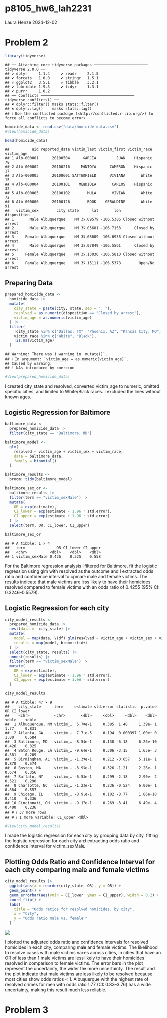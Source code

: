 p8105_hw6_lah2231
================
Laura Henze
2024-12-02

# Problem 2

``` r
library(tidyverse)
```

    ## ── Attaching core tidyverse packages ──────────────────────── tidyverse 2.0.0 ──
    ## ✔ dplyr     1.1.4     ✔ readr     2.1.5
    ## ✔ forcats   1.0.0     ✔ stringr   1.5.1
    ## ✔ ggplot2   3.5.1     ✔ tibble    3.2.1
    ## ✔ lubridate 1.9.3     ✔ tidyr     1.3.1
    ## ✔ purrr     1.0.2     
    ## ── Conflicts ────────────────────────────────────────── tidyverse_conflicts() ──
    ## ✖ dplyr::filter() masks stats::filter()
    ## ✖ dplyr::lag()    masks stats::lag()
    ## ℹ Use the conflicted package (<http://conflicted.r-lib.org/>) to force all conflicts to become errors

``` r
homicide_data <- read.csv("data/homicide-data.csv")
#View(homicide_data)
```

``` r
head(homicide_data)
```

    ##          uid reported_date victim_last victim_first victim_race victim_age
    ## 1 Alb-000001      20100504      GARCIA         JUAN    Hispanic         78
    ## 2 Alb-000002      20100216     MONTOYA      CAMERON    Hispanic         17
    ## 3 Alb-000003      20100601 SATTERFIELD      VIVIANA       White         15
    ## 4 Alb-000004      20100101    MENDIOLA       CARLOS    Hispanic         32
    ## 5 Alb-000005      20100102        MULA       VIVIAN       White         72
    ## 6 Alb-000006      20100126        BOOK    GERALDINE       White         91
    ##   victim_sex        city state      lat       lon           disposition
    ## 1       Male Albuquerque    NM 35.09579 -106.5386 Closed without arrest
    ## 2       Male Albuquerque    NM 35.05681 -106.7153      Closed by arrest
    ## 3     Female Albuquerque    NM 35.08609 -106.6956 Closed without arrest
    ## 4       Male Albuquerque    NM 35.07849 -106.5561      Closed by arrest
    ## 5     Female Albuquerque    NM 35.13036 -106.5810 Closed without arrest
    ## 6     Female Albuquerque    NM 35.15111 -106.5378        Open/No arrest

## Preparing Data

``` r
prepared_homicide_data <- 
  homicide_data |>
  mutate(
    city_state = paste(city, state, sep = ", "),
    resolved = as.numeric(disposition == "Closed by arrest"),
    victim_age = as.numeric(victim_age)
  ) |>
  filter(
    !city_state %in% c("Dallas, TX", "Phoenix, AZ", "Kansas City, MO", "Tulsa, AL"),
    victim_race %in% c("White", "Black"),
    !is.na(victim_age)
  )
```

    ## Warning: There was 1 warning in `mutate()`.
    ## ℹ In argument: `victim_age = as.numeric(victim_age)`.
    ## Caused by warning:
    ## ! NAs introduced by coercion

``` r
#View(prepared_homicide_data)
```

I created city_state and resolved, converted victim_age to numeric,
omitted specific cities, and limited to White/Black races. I excluded
the lines without known ages.

## Logistic Regression for Baltimore

``` r
baltimore_data <- 
  prepared_homicide_data |> 
  filter(city_state == "Baltimore, MD")

baltimore_model <- 
  glm(
    resolved ~ victim_age + victim_sex + victim_race, 
    data = baltimore_data, 
    family = binomial()
  )

baltimore_results <- 
  broom::tidy(baltimore_model)

baltimore_sex_or <- 
  baltimore_results |> 
  filter(term == "victim_sexMale") |> 
  mutate(
    OR = exp(estimate), 
    CI_lower = exp(estimate - 1.96 * std.error), 
    CI_upper = exp(estimate + 1.96 * std.error)
  ) |> 
  select(term, OR, CI_lower, CI_upper)

baltimore_sex_or
```

    ## # A tibble: 1 × 4
    ##   term              OR CI_lower CI_upper
    ##   <chr>          <dbl>    <dbl>    <dbl>
    ## 1 victim_sexMale 0.426    0.325    0.558

For the Baltimore regression analysis I filtered for Baltimore, fit the
logistic regression using glm with resolved as the outcome and I
extracted odds ratio and confidence interval to cpmare male and female
victims. The results indicate that male victims are less likely to have
their homicides resolved compared to female victims with an odds ratio
of 0.4255 (95% CI: 0.3246–0.5579).

## Logistic Regression for each city

``` r
city_model_results <- 
  prepared_homicide_data |> 
  nest(data = -city_state) |> 
  mutate(
    model = map(data, \(df) glm(resolved ~ victim_age + victim_sex + victim_race, data = df, family = binomial())),
    results = map(model, broom::tidy)
  ) |> 
  select(city_state, results) |> 
  unnest(results) |> 
  filter(term == "victim_sexMale") |> 
  mutate(
    OR = exp(estimate),
    CI_lower = exp(estimate - 1.96 * std.error),
    CI_upper = exp(estimate + 1.96 * std.error)
  )

city_model_results
```

    ## # A tibble: 47 × 9
    ##    city_state      term     estimate std.error statistic  p.value    OR CI_lower
    ##    <chr>           <chr>       <dbl>     <dbl>     <dbl>    <dbl> <dbl>    <dbl>
    ##  1 Albuquerque, NM victim_…  5.70e-1     0.385  1.48     1.39e- 1 1.77     0.831
    ##  2 Atlanta, GA     victim_…  7.71e-5     0.194  0.000397 1.00e+ 0 1.00     0.684
    ##  3 Baltimore, MD   victim_… -8.54e-1     0.138 -6.18     6.26e-10 0.426    0.325
    ##  4 Baton Rouge, LA victim_… -9.64e-1     0.306 -3.15     1.65e- 3 0.381    0.209
    ##  5 Birmingham, AL  victim_… -1.39e-1     0.212 -0.657    5.11e- 1 0.870    0.574
    ##  6 Boston, MA      victim_… -3.95e-1     0.326 -1.21     2.26e- 1 0.674    0.356
    ##  7 Buffalo, NY     victim_… -6.53e-1     0.299 -2.18     2.90e- 2 0.521    0.290
    ##  8 Charlotte, NC   victim_… -1.23e-1     0.236 -0.524    6.00e- 1 0.884    0.557
    ##  9 Chicago, IL     victim_… -8.91e-1     0.102 -8.77     1.86e-18 0.410    0.336
    ## 10 Cincinnati, OH  victim_… -9.17e-1     0.269 -3.41     6.49e- 4 0.400    0.236
    ## # ℹ 37 more rows
    ## # ℹ 1 more variable: CI_upper <dbl>

``` r
#View(city_model_results)
```

I made the logistic regression for each city by grouping data by city,
fitting the logistic regression for each city and extracting odds ratio
and confidence interval for victim_sexMale.

## Plotting Odds Ratio and Confidence Interval for each city comparing male and female victims

``` r
city_model_results |> 
  ggplot(aes(x = reorder(city_state, OR), y = OR)) +
  geom_point() +
  geom_errorbar(aes(ymin = CI_lower, ymax = CI_upper), width = 0.2) +
  coord_flip() +
  labs(
    title = "Odds ratios for resolved homicides. by city",
    x = "City",
    y = "Odds ratio male vs. female)"
  )
```

![](p8105_hw6_lah2231_files/figure-gfm/unnamed-chunk-7-1.png)<!-- -->

I plotted the adjusted odds ratio and confidence intervals for resolved
homicides in each city, comparing male and female victims. The
likelihood to resolve cases with male victims varies across cities, in
cities that have an OR of less than 1 male victims are less likely to
have their homicides resolved in comparison to female victims. The error
bars in the plot represent the uncertainty, the wider the more
uncertainty. The result and the plot indicate that male victims are less
likely to be resolved because most cities show odds ratios \< 1.
Albuquerque with the highest rate of resolved crimes for men with odds
ratio 1.77 (CI: 0.83–3.76) has a wide uncertainty, making this result
much less reliable.

# Problem 3
